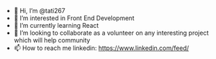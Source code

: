 - 👋 Hi, I’m @tati267
- 👀 I’m interested in Front End Development
- 🌱 I’m currently learning React
- 💞️ I’m looking to collaborate as a volunteer on any interesting project which will help community
- 📫 How to reach me linkedin: https://www.linkedin.com/feed/
